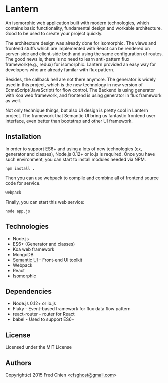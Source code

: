 # Lantern

An isomorphic web application built with modern technologies, which contains basic functionality, fundamental design and workable architecture. Good to be used to create your project quickly.

The architecture design was already done for isomorphic. The views and frontend stuffs which are implemented with React can be rendered on server-side and client-side both and using the same configuration of routes. The good news is, there is no need to learn anti-pattern flux framework(e.g., redux) for isomorphic. Lantern provided an easy way for developers who are already familar with flux pattern.

Besides, the callback hell are not there anymore. The generator is widely used in this project, which is the new technology in new version of EcmaScript(JavaScript) for flow control. The Backend is using generator with Koa web framework, and frontend is using generator in flux framework as well.

Not only technique things, but also UI design is pretty cool in Lantern project. The framework that Semantic UI bring us fantastic frontend user interface, even better than bootstrap and other UI framework.

## Installation

In order to support ES6+ and using a lots of new technologies (ex, generator and classes), Node.js 0.12+ or io.js is required. Once you have such environment, you can start to install modules needed via NPM.

```
npm install .
```

Then you can use webpack to compile and combine all of frontend source code for service.
```
webpack
```

Finally, you can start this web service:
```
node app.js
```


## Technologies

* Node.js
* ES6+ (Generator and classes)
* Koa web framework
* MongoDB
* [Semantic UI](http://semantic-ui.com/) - Front-end UI toolkit
* Webpack
* React
* Isomorphic

## Dependencies

* Node.js 0.12+ or io.js
* Fluky - Event-based framework for flux data flow pattern
* react-router - router for React
* babel - Used to support ES6+

License
-
Licensed under the MIT License

Authors
-
Copyright(c) 2015 Fred Chien <<cfsghost@gmail.com>>
